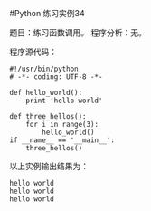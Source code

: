 #Python 练习实例34


题目：练习函数调用。
程序分析：无。

程序源代码：

```
#!/usr/bin/python
# -*- coding: UTF-8 -*-

def hello_world():
    print 'hello world'

def three_hellos():
    for i in range(3):
        hello_world()
if __name__ == '__main__':
    three_hellos()
```

以上实例输出结果为：

```
hello world
hello world
hello world
```
